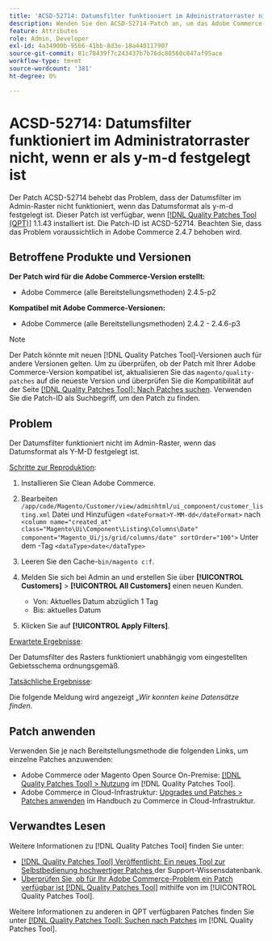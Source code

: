 ```yaml
---
title: 'ACSD-52714: Datumsfilter funktioniert im Administratorraster nicht, wenn er als y-m-d festgelegt ist'
description: Wenden Sie den ACSD-52714-Patch an, um das Adobe Commerce-Problem zu beheben, bei dem der Datumsfilter im Admin-Raster nicht funktioniert, wenn das Datumsformat als y-m-d festgelegt ist.
feature: Attributes
role: Admin, Developer
exl-id: 4a34900b-9566-41bb-8d3e-18a440117907
source-git-commit: 81c78439f7c243437b7b76dc80560c847af95ace
workflow-type: tm+mt
source-wordcount: '381'
ht-degree: 0%

---
```


# ACSD-52714: Datumsfilter funktioniert im Administratorraster nicht, wenn er als y-m-d festgelegt ist

Der Patch ACSD-52714 behebt das Problem, dass der Datumsfilter im Admin-Raster nicht funktioniert, wenn das Datumsformat als y-m-d festgelegt ist. Dieser Patch ist verfügbar, wenn [[!DNL Quality Patches Tool (QPT)]](https://experienceleague.adobe.com/en/docs/commerce-knowledge-base/kb/announcements/commerce-announcements/magento-quality-patches-released-new-tool-to-self-serve-quality-patches) 1.1.43 installiert ist. Die Patch-ID ist ACSD-52714. Beachten Sie, dass das Problem voraussichtlich in Adobe Commerce 2.4.7 behoben wird.

## Betroffene Produkte und Versionen

**Der Patch wird für die Adobe Commerce-Version erstellt:**

* Adobe Commerce (alle Bereitstellungsmethoden) 2.4.5-p2

**Kompatibel mit Adobe Commerce-Versionen:**

* Adobe Commerce (alle Bereitstellungsmethoden) 2.4.2 - 2.4.6-p3

>[!NOTE]
>
>Der Patch könnte mit neuen [!DNL Quality Patches Tool]-Versionen auch für andere Versionen gelten. Um zu überprüfen, ob der Patch mit Ihrer Adobe Commerce-Version kompatibel ist, aktualisieren Sie das `magento/quality-patches` auf die neueste Version und überprüfen Sie die Kompatibilität auf der Seite [[!DNL Quality Patches Tool]: Nach Patches suchen](https://experienceleague.adobe.com/tools/commerce-quality-patches/index.html). Verwenden Sie die Patch-ID als Suchbegriff, um den Patch zu finden.

## Problem

Der Datumsfilter funktioniert nicht im Admin-Raster, wenn das Datumsformat als Y-M-D festgelegt ist.

<u>Schritte zur Reproduktion</u>:

1. Installieren Sie Clean Adobe Commerce.
1. Bearbeiten
   `/app/code/Magento/Customer/view/adminhtml/ui_component/customer_listing.xml`
Datei und Hinzufügen
   `<dateFormat>Y-MM-dd</dateFormat>`
nach
   `<column name="created_at" class="Magento\Ui\Component\Listing\Columns\Date" component="Magento_Ui/js/grid/columns/date" sortOrder="100">`
Unter dem -Tag
   `<dataType>date</dataType>`

1. Leeren Sie den Cache-`bin/magento c:f`.
1. Melden Sie sich bei Admin an und erstellen Sie über **[!UICONTROL Customers]** > **[!UICONTROL All Customers]** einen neuen Kunden.

   * Von: Aktuelles Datum abzüglich 1 Tag
   * Bis: aktuelles Datum

1. Klicken Sie auf **[!UICONTROL Apply Filters]**.

<u>Erwartete Ergebnisse</u>:

Der Datumsfilter des Rasters funktioniert unabhängig vom eingestellten Gebietsschema ordnungsgemäß.

<u>Tatsächliche Ergebnisse</u>:

Die folgende Meldung wird angezeigt *„Wir konnten keine Datensätze finden*.

## Patch anwenden

Verwenden Sie je nach Bereitstellungsmethode die folgenden Links, um einzelne Patches anzuwenden:

* Adobe Commerce oder Magento Open Source On-Premise: [[!DNL Quality Patches Tool] > Nutzung](/help/tools/quality-patches-tool/usage.md) im [!DNL Quality Patches Tool].
* Adobe Commerce in Cloud-Infrastruktur: [Upgrades und Patches > Patches anwenden](https://experienceleague.adobe.com/docs/commerce-cloud-service/user-guide/develop/upgrade/apply-patches.html) im Handbuch zu Commerce in Cloud-Infrastruktur.

## Verwandtes Lesen

Weitere Informationen zu [!DNL Quality Patches Tool] finden Sie unter:

* [[!DNL Quality Patches Tool] Veröffentlicht: Ein neues Tool zur Selbstbedienung hochwertiger Patches ](https://experienceleague.adobe.com/en/docs/commerce-knowledge-base/kb/announcements/commerce-announcements/magento-quality-patches-released-new-tool-to-self-serve-quality-patches) der Support-Wissensdatenbank.
* [Überprüfen Sie, ob für Ihr Adobe Commerce-Problem ein Patch verfügbar ist [!DNL Quality Patches Tool]](/help/tools/quality-patches-tool/patches-available-in-qpt/check-patch-for-magento-issue-with-magento-quality-patches.md) mithilfe von im [!UICONTROL Quality Patches Tool].


Weitere Informationen zu anderen in QPT verfügbaren Patches finden Sie unter [[!DNL Quality Patches Tool]: Suchen nach Patches](https://experienceleague.adobe.com/tools/commerce-quality-patches/index.html) im [!DNL Quality Patches Tool].
